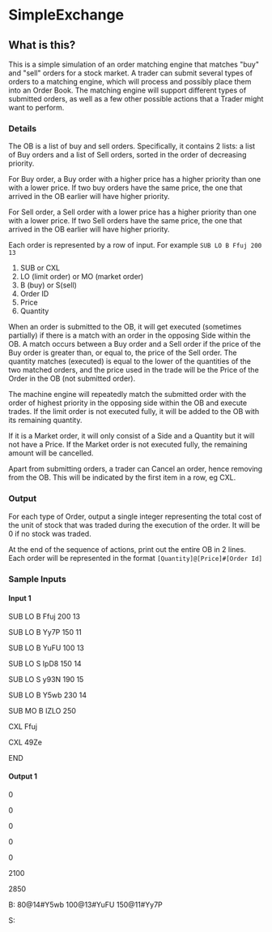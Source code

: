 # SimpleExchange

## What is this?
This is a simple simulation of an order matching engine that matches "buy" and "sell" orders for a stock market.
A trader can submit several types of orders to a matching engine, which will process and possibly place them into an Order Book.
The matching engine will support different types of submitted orders, as well as a few other possible actions that a Trader might want to perform.

### Details
The OB is a list of buy and sell orders. 
Specifically, it contains 2 lists: a list of Buy orders and a list of Sell orders, sorted in the order of decreasing priority.

For Buy order, a Buy order with a higher price has a higher priority than one with a lower price. If two buy orders have the same price, the one that arrived in the OB earlier will have higher priority.

For Sell order, a Sell order with a lower price has a higher priority than one with a lower price. If two Sell orders have the same price, the one that arrived in the OB earlier will have higher priority.

Each order is represented by a row of input. For example `SUB LO B Ffuj 200 13` 

1. SUB or CXL
2. LO (limit order) or MO (market order)
3. B (buy) or S(sell)
4. Order ID
5. Price
6. Quantity

When an order is submitted to the OB, it will get executed (sometimes partially) if there is a match with an order in the opposing Side within the OB. A match occurs between a Buy order and a Sell order if the price of the Buy order is greater than, or equal to, the price of the Sell order. The quantity matches (executed) is equal to the lower of the quantities of the two matched orders, and the price used in the trade will be the Price of the Order in the OB (not submitted order).

The machine engine will repeatedly match the submitted order with the order of highest priority in the opposing side within the OB and execute trades. If the limit order is not executed fully, it will be added to the OB with its remaining quantity. 

If it is a Market order, it will only consist of a Side and a Quantity but it will not have a Price. If the Market order is not executed fully, the remaining amount will be cancelled.

Apart from submitting orders, a trader can Cancel an order, hence removing from the OB. This will be indicated by the first item in a row, eg CXL.

### Output
For each type of Order, output a single integer representing the total cost of the unit of stock that was traded during the execution of the order. It will be 0 if no stock was traded.

At the end of the sequence of actions, print out the entire OB in 2 lines. Each order will be represented in the format `[Quantity]@[Price]#[Order Id]`



### Sample Inputs
#### Input 1

SUB LO B Ffuj 200 13 

SUB LO B Yy7P 150 11

SUB LO B YuFU 100 13

SUB LO S IpD8 150 14

SUB LO S y93N 190 15

SUB LO B Y5wb 230 14

SUB MO B IZLO 250 

CXL Ffuj

CXL 49Ze

END


#### Output 1
0

0

0

0

0

2100

2850

B: 80@14#Y5wb 100@13#YuFU 150@11#Yy7P

S: